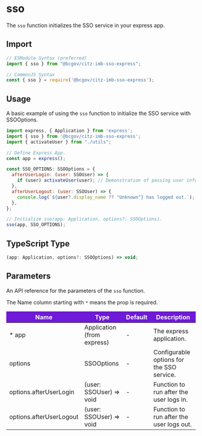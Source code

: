 # sso

The `sso` function initializes the SSO service in your express app.

## Import

```JavaScript
// ESModule Syntax (preferred)
import { sso } from "@bcgov/citz-imb-sso-express";

// CommonJS Syntax
const { sso } = require('@bcgov/citz-imb-sso-express');
```

## Usage

A basic example of using the `sso` function to initialize the SSO service with SSOOptions.

```JavaScript
import express, { Application } from 'express';
import { sso } from '@bcgov/citz-imb-sso-express';
import { activateUser } from "./utils";

// Define Express App.
const app = express();

const SSO_OPTIONS: SSOOptions = {
  afterUserLogin: (user: SSOUser) => {
    if (user) activateUser(user); // Demonstration of passing user info to a custom function.
  },
  afterUserLogout: (user: SSOUser) => {
    console.log(`${user?.display_name ?? "Unknown"} has logged out.`);
  },
};

// Initialize sso(app: Application, options?: SSOOptions).
sso(app, SSO_OPTIONS);
```

## TypeScript Type

```TypeScript
(app: Application, options?: SSOOptions) => void;
```

## Parameters

An API reference for the parameters of the `sso` function.

The Name column starting with `*` means the prop is required.

<table>
  <!-- Table columns -->
  <thead>
    <tr>
      <th style="background: #6f19d9; color: white;">Name</th>
      <th style="background: #6f19d9; color: white;">Type</th>
      <th style="background: #6f19d9; color: white;">Default</th>
      <th style="background: #6f19d9; color: white;">Description</th>
    </tr>
  </thead>

  <!-- Table rows -->
  <tbody>
    <tr>
      <td>* app</td>
      <td>Application (from express)</td>
      <td>-</td>
      <td>The express application.</td>
    </tr>
    <tr>
      <td>options</td>
      <td>SSOOptions</td>
      <td>-</td>
      <td>Configurable options for the SSO service.</td>
    </tr>
    <tr>
      <td>options.afterUserLogin</td>
      <td>(user: SSOUser) => void</td>
      <td>-</td>
      <td>Function to run after the user logs in.</td>
    </tr>
    <tr>
      <td>options.afterUserLogout</td>
      <td>(user: SSOUser) => void</td>
      <td>-</td>
      <td>Function to run after the user logs out.</td>
    </tr>
  </tbody>
</table>
